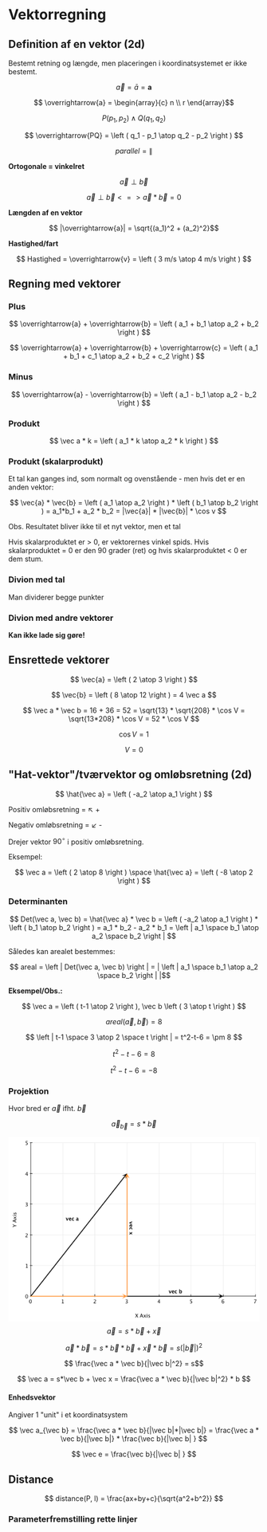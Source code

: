 # Vektorregning

## Definition af en vektor (2d)

Bestemt retning og længde, men placeringen i koordinatsystemet er ikke bestemt.

$$ \overrightarrow{a} = \bar{a} = \mathbf{a} $$

$$ \overrightarrow{a} = \begin{array}{c} n \\ r \end{array}$$

$$ P(p_1, p_2) \land Q(q_1, q_2) $$

$$ \overrightarrow{PQ} = \left ( q_1 - p_1 \atop q_2 - p_2 \right ) $$

$$ parallel = \parallel $$

**Ortogonale = vinkelret**

$$ \overrightarrow{a} \perp \overrightarrow{b} $$

$$ \overrightarrow{a} \perp \overrightarrow{b} <=> \overrightarrow{a} * \overrightarrow{b} = 0 $$

**Længden af en vektor**

$$ |\overrightarrow{a}| = \sqrt{(a_1)^2 + (a_2)^2}$$

**Hastighed/fart**

$$ Hastighed = \overrightarrow{v} = \left ( 3 m/s \atop 4 m/s \right ) $$

## Regning med vektorer

### Plus
$$ \overrightarrow{a} + \overrightarrow{b} = \left ( a_1 + b_1 \atop a_2 + b_2 \right ) $$

$$ \overrightarrow{a} + \overrightarrow{b} + \overrightarrow{c} = \left ( a_1 + b_1 + c_1 \atop a_2 + b_2 + c_2 \right )  $$

### Minus

$$ \overrightarrow{a} - \overrightarrow{b} = \left ( a_1 - b_1 \atop a_2 - b_2 \right ) $$

### Produkt

$$ \vec a * k = \left ( a_1 * k \atop a_2 * k \right ) $$

### Produkt (skalarprodukt)

Et tal kan ganges ind, som normalt og ovenstående - men hvis det er en anden vektor:

$$ \vec{a} * \vec{b} = \left ( a_1 \atop a_2 \right ) * \left ( b_1 \atop b_2 \right ) = a_1*b_1 + a_2 * b_2 = |\vec{a}| * |\vec{b}| * \cos v $$

Obs. Resultatet bliver ikke til et nyt vektor, men et tal

Hvis skalarproduktet er > 0, er vektorernes vinkel spids. Hvis skalarproduktet = 0 er den 90 grader (ret) og hvis skalarproduktet < 0 er dem stum.

### Divion med tal

Man dividerer begge punkter

### Divion med andre vektorer

**Kan ikke lade sig gøre!**

## Ensrettede vektorer

$$ \vec{a} = \left ( 2 \atop 3 \right ) $$

$$ \vec{b} = \left ( 8 \atop 12 \right  ) = 4 \vec a $$

$$ \vec a * \vec b = 16 + 36 = 52 = \sqrt{13} * \sqrt{208} * \cos V = \sqrt{13*208} * \cos V  = 52 * \cos V $$

$$ \cos V = 1 $$

$$ V = 0 $$

## "Hat-vektor"/tværvektor og omløbsretning (2d)

$$ \hat{\vec a} = \left ( -a_2 \atop a_1 \right ) $$

Positiv omløbsretning = $\nwarrow$ +

Negativ omløbsretning = $\swarrow$ -

Drejer vektor $90^\circ$ i positiv omløbsretning.

Eksempel:

$$ \vec a = \left ( 2 \atop 8 \right ) \space \hat{\vec a} = \left ( -8 \atop 2 \right ) $$

### Determinanten

$$ Det(\vec a, \vec b) = \hat{\vec a} * \vec b = \left ( -a_2 \atop a_1 \right ) * \left ( b_1 \atop b_2 \right ) = a_1 * b_2 - a_2 * b_1 = \left | a_1 \space b_1 \atop a_2 \space b_2 \right | $$

Således kan arealet bestemmes:

$$ areal = \left | Det(\vec a, \vec b) \right | =  | \left | a_1 \space b_1 \atop a_2 \space b_2 \right | |$$

**Eksempel/Obs.:**

$$ \vec a = \left ( t-1 \atop 2 \right ), \vec b \left ( 3 \atop t \right ) $$

$$ areal(\vec a, \vec b) = 8 $$

$$ \left | t-1 \space 3 \atop 2 \space t \right | = t^2-t-6 = \pm 8 $$

$$ t^2-t-6 = 8 $$

$$ t^2-t-6 = -8 $$

### Projektion

Hvor bred er $\vec a$ ifht. $\vec b$

$$ \vec a_{\vec b} = s*\vec b $$

![](images/vektor-projektion.png)
$$ \vec a = s*\vec b + \vec x $$

$$ \vec a * \vec b = s * \vec b * \vec b + \vec x * \vec b = s (|\vec b|)^2$$

$$ \frac{\vec a * \vec b}{|\vec b|^2} = s$$

$$ \vec a = s*\vec b + \vec x  = \frac{\vec a * \vec b}{|\vec b|^2} * b $$

#### Enhedsvektor

Angiver 1 "unit" i et koordinatsystem

$$ \vec a_{\vec b} = \frac{\vec a * \vec b}{|\vec b|*|\vec b|} = \frac{\vec a * \vec b}{|\vec b|} * \frac{\vec b}{|\vec b| } $$

$$ \vec e = \frac{\vec b}{|\vec b| } $$

## Distance

$$ distance(P, l) = \frac{ax+by+c}{\sqrt{a^2+b^2}} $$


### Parameterfremstilling rette linjer

